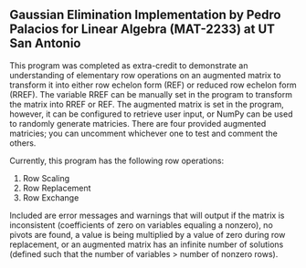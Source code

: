 ## **Gaussian Elimination Implementation by Pedro Palacios for Linear Algebra (MAT-2233) at UT San Antonio**

This program was completed as extra-credit to demonstrate an understanding of elementary row operations on an augmented matrix to transform it into either row echelon form (REF)
or reduced row echelon form (RREF). The variable RREF can be manually set in the program to transform the matrix into RREF or REF. The augmented matrix is set in the program, however, it can be configured to retrieve user input, or NumPy can be used to randomly generate matricies. There are four provided augmented matricies; you can uncomment whichever one to test and comment the others.

Currently, this program has the following row operations:
  1. Row Scaling
  2. Row Replacement
  3. Row Exchange

Included are error messages and warnings that will output if the matrix is inconsistent (coefficients of zero on variables equaling a nonzero), no pivots are found, a value is being multiplied by a value of zero during row replacement, or an augmented matrix has an infinite number of solutions (defined such that the number of variables > number of nonzero rows). 

